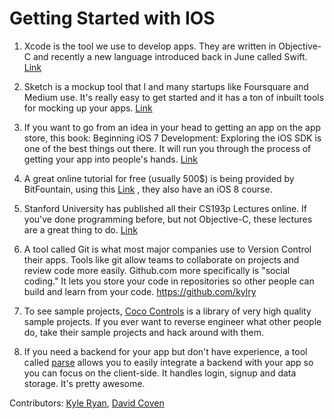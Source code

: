 Getting Started with IOS
=========================

1. Xcode is the tool we use to develop apps. They are written in Objective-C and recently a new language introduced back in June called Swift. [Link](https://itunes.apple.com/us/app/xcode/id497799835?mt=12)

2. Sketch is a mockup tool that I and many startups like Foursquare and Medium use. It's really easy to get started and it has a ton of inbuilt tools for mocking up your apps. [Link](https://itunes.apple.com/us/app/sketch-3/id852320343?mt=12)

3. If you want to go from an idea in your head to getting an app on the app store, this book: Beginning iOS 7 Development: Exploring the iOS SDK is one of the best things out there. It will run you through the process of getting your app into people's hands. [Link](http://www.amazon.com/Beginning-iOS-Development-Exploring-SDK/dp/143026022X/ref=sr_1_4?ie=UTF8&qid=undefined&sr=8-4&keywords=iOS+development)

4. A great online tutorial for free (usually 500$) is being provided by BitFountain, using this [Link](http://bitfountain.io/course/the-complete-ios-7-course-learn-by-building-14-apps/?couponCode=COUPON111677) , they also have an iOS 8 course.

5. Stanford University has published all their CS193p Lectures online. If you've done programming before, but not Objective-C, these lectures are a great thing to do. [Link](https://www.youtube.com/watch?v=vXY2EbfAreE&list=PLBcBXZRCvzo2pnU0DVMjaZQfob3JYiQhf)

6. A tool called Git is what most major companies use to Version Control their apps. Tools like git allow teams to collaborate on projects and review code more easily. Github.com more specifically is "social coding." It lets you store your code in repositories so other people can build and learn from your code. https://github.com/kylry

7. To see sample projects, [Coco Controls](https://www.cocoacontrols.com) is a library of very high quality sample projects. If you ever want to reverse engineer what other people do, take their sample projects and hack around with them.

8. If you need a backend for your app but don't have experience, a tool called [parse](https://www.parse.com) allows you to easily integrate a backend with your app so you can focus on the client-side. It handles login, signup and data storage. It's pretty awesome.

Contributors: [Kyle Ryan](https://github.com/kylry), [David Coven](http://github.com/mrcoven94)

